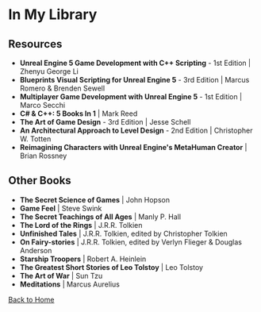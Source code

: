 # In My Library 

## Resources
  - **Unreal Engine 5 Game Development with C++ Scripting** - 1st Edition | Zhenyu George Li
  - **Blueprints Visual Scripting for Unreal Engine 5** - 3rd Edition | Marcus Romero & Brenden Sewell
  - **Multiplayer Game Development with Unreal Engine 5** - 1st Edition | Marco Secchi
  - **C# & C++: 5 Books In 1** | Mark Reed
  - **The Art of Game Design** - 3rd Edition | Jesse Schell
  - **An Architectural Approach to Level Design** - 2nd Edition | Christopher W. Totten
  - **Reimagining Characters with Unreal Engine's MetaHuman Creator** | Brian Rossney

## Other Books
  - **The Secret Science of Games** | John Hopson
  - **Game Feel** | Steve Swink
  - **The Secret Teachings of All Ages** | Manly P. Hall
  - **The Lord of the Rings** | J.R.R. Tolkien
  - **Unfinished Tales** | J.R.R. Tolkien, edited by Christopher Tolkien
  - **On Fairy-stories** | J.R.R. Tolkien, edited by Verlyn Flieger & Douglas Anderson
  - **Starship Troopers** | Robert A. Heinlein
  - **The Greatest Short Stories of Leo Tolstoy** | Leo Tolstoy
  - **The Art of War** | Sun Tzu
  - **Meditations** | Marcus Aurelius

[Back to Home](index.md)
